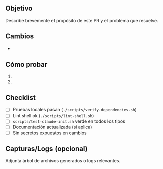 ## Objetivo

Describe brevemente el propósito de este PR y el problema que resuelve.

## Cambios

-

## Cómo probar

1.
2.

## Checklist

- [ ] Pruebas locales pasan (`./scripts/verify-dependencies.sh`)
- [ ] Lint shell ok (`./scripts/lint-shell.sh`)
- [ ] `scripts/test-claude-init.sh` verde en todos los tipos
- [ ] Documentación actualizada (si aplica)
- [ ] Sin secretos expuestos en cambios

## Capturas/Logs (opcional)

Adjunta árbol de archivos generados o logs relevantes.
